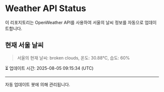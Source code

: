 
# Weather API Status

이 리포지토리는 OpenWeather API를 사용하여 서울의 날씨 정보를 자동으로 업데이트합니다.

## 현재 서울 날씨
> 서울의 현재 날씨: broken clouds, 온도: 30.88°C, 습도: 60%

⏳ 업데이트 시간: 2025-08-05 09:15:34 (UTC)

---
자동 업데이트 봇에 의해 관리됩니다.
